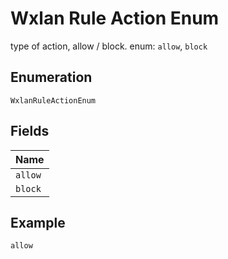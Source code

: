 
# Wxlan Rule Action Enum

type of action, allow / block. enum: `allow`, `block`

## Enumeration

`WxlanRuleActionEnum`

## Fields

| Name |
|  --- |
| `allow` |
| `block` |

## Example

```
allow
```

